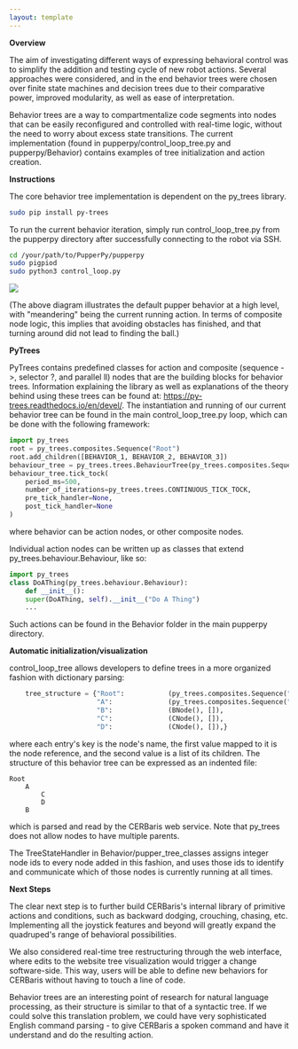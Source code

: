 ```yaml
---
layout: template
---
```


**Overview**

The aim of investigating different ways of expressing behavioral control was to simplify the addition and testing cycle of new robot actions. Several approaches were considered, and in the end behavior trees were chosen over finite state machines and decision trees due to their comparative power, improved modularity, as well as ease of interpretation.

Behavior trees are a way to compartmentalize code segments into nodes that can be easily reconfigured and controlled with real-time logic, without the need to worry about excess state transitions. The current implementation (found in pupperpy/control_loop_tree.py and pupperpy/Behavior) contains examples of tree initialization and action creation.

**Instructions**

The core behavior tree implementation is dependent on the py_trees library.

~~~bash
sudo pip install py-trees
~~~

To run the current behavior iteration, simply run control_loop_tree.py from the pupperpy directory after successfully connecting to the robot via SSH.
~~~bash
cd /your/path/to/PupperPy/pupperpy
sudo pigpiod
sudo python3 control_loop.py
~~~

![](https://i.imgur.com/FaxbZai.png)

(The above diagram illustrates the default pupper behavior at a high level, with "meandering" being the current running action. In terms of composite node logic, this implies that avoiding obstacles has finished, and that turning around did not lead to finding the ball.)

**PyTrees**

PyTrees contains predefined classes for action and composite (sequence ->, selector ?, and parallel ll) nodes that are the building blocks for behavior trees. Information explaining the library as well as explanations of the theory behind using these trees can be found at: https://py-trees.readthedocs.io/en/devel/. The instantiation and running of our current behavior tree can be found in the main control_loop_tree.py loop, which can be done with the following framework:

~~~python
import py_trees
root = py_trees.composites.Sequence("Root")
root.add_children([BEHAVIOR_1, BEHAVIOR_2, BEHAVIOR_3])
behaviour_tree = py_trees.trees.BehaviourTree(py_trees.composites.Sequence("Root"))
behaviour_tree.tick_tock(
    period_ms=500,
    number_of_iterations=py_trees.trees.CONTINUOUS_TICK_TOCK,
    pre_tick_handler=None,
    post_tick_handler=None
)
~~~

where behavior can be action nodes, or other composite nodes.

Individual action nodes can be written up as classes that extend py_trees.behaviour.Behaviour, like so:

~~~python
import py_trees
class DoAThing(py_trees.behaviour.Behaviour):
    def __init__():
    super(DoAThing, self).__init__("Do A Thing")
    ...
~~~

Such actions can be found in the Behavior folder in the main pupperpy directory.

**Automatic initialization/visualization**

control_loop_tree allows developers to define trees in a more organized fashion with dictionary parsing:

~~~python
    tree_structure = {"Root":           (py_trees.composites.Sequence("Root"), ["A", "B"]),
                      "A":              (py_trees.composites.Sequence("Root"), ["C", "D"]),
                      "B":              (BNode(), []),
                      "C":              (CNode(), []),
                      "D":              (CNode(), []),}
~~~

where each entry's key is the node's name, the first value mapped to it is the node reference, and the second value is a list of its children. The structure of this behavior tree can be expressed as an indented file:

~~~
Root
    A
        C
        D
    B
~~~

which is parsed and read by the CERBaris web service. Note that py_trees does not allow nodes to have multiple parents.

The TreeStateHandler in Behavior/pupper_tree_classes assigns integer node ids to every node added in this fashion, and uses those ids to identify and communicate which of those nodes is currently running at all times.

**Next Steps**

The clear next step is to further build CERBaris's internal library of primitive actions and conditions, such as backward dodging, crouching, chasing, etc. Implementing all the joystick features and beyond will greatly expand the quadruped's range of behavioral possibilities.

We also considered real-time tree restructuring through the web interface, where edits to the website tree visualization would trigger a change software-side. This way, users will be able to define new behaviors for CERBaris without having to touch a line of code.

Behavior trees are an interesting point of research for natural language processing, as their structure is similar to that of a syntactic tree. If we could solve this translation problem, we could have very sophisticated English command parsing - to give CERBaris a spoken command and have it understand and do the resulting action.
